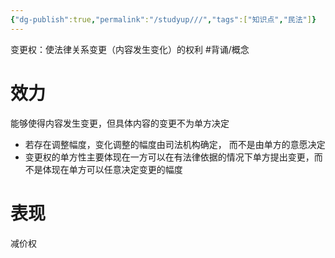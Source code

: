 ```yaml
---
{"dg-publish":true,"permalink":"/studyup///","tags":["知识点","民法"]}
---
```


变更权：使法律关系变更（内容发生变化）的权利 #背诵/概念 
# 效力
能够使得内容发生变更，但具体内容的变更不为单方决定
- 若存在调整幅度，变化调整的幅度由司法机构确定， 而不是由单方的意愿决定
- 变更权的单方性主要体现在一方可以在有法律依据的情况下单方提出变更，而不是体现在单方可以任意决定变更的幅度
# 表现
减价权
